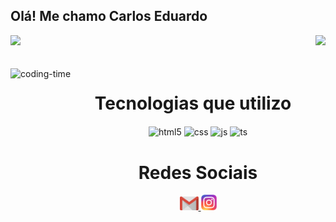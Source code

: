 ## Olá! Me chamo Carlos Eduardo

<div>
  
  <img  height="180em" src="https://github-readme-stats.vercel.app/api?username=EduuardoLS&show_icons=true&theme=great-gatsby&include_all_commits=true&count_private=true"/>
  <img align="right" height="130em" src="https://github-readme-stats.vercel.app/api/top-langs/?username=EduuardoLS&layout=compact&langs_count=16&theme=great-gatsby"/>
</div>
<br>

<div  align="center"> 
  <div style="display: inline_block"><br>
    <img align="left" height="250" alt="coding-time" src="code.gif">
    <h1 align="center">Tecnologias que utilizo</h1>
  <img align="center" alt="html5" src="https://img.shields.io/badge/HTML5-E34F26?style=for-the-badge&logo=html5&logoColor=white" />
  <img align="center" alt="css" src="https://img.shields.io/badge/CSS3-1572B6?style=for-the-badge&logo=css3&logoColor=white" />
  <img align="center" alt="js" src="https://img.shields.io/badge/JavaScript-F7DF1E?style=for-the-badge&logo=javascript&logoColor=black" />
  <img align="center" alt="ts" src="https://img.shields.io/badge/Python-3776AB?style=for-the-badge&logo=python&logoColor=white" /> 
   </div>



   <h1 align="center">Redes Sociais</h1>
    <a href = "mailto: eduuardolima2005@gmail.com">
      <img width="30" src="gmail.svg">
    </a>
    </a>
    <a href = "https://www.instagram.com/eduuardo_ls/">
      <img width="25" src="instagram.png">
    </a>
</div>
